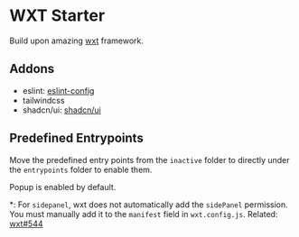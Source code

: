# WXT Starter

Build upon amazing [wxt](wxt.dev) framework.

## Addons

- eslint: [eslint-config](https://github.com/antfu/eslint-config)
- tailwindcss
- shadcn/ui: [shadcn/ui](https://ui.shadcn.com)

## Predefined Entrypoints

Move the predefined entry points from the `inactive` folder to directly under the `entrypoints` folder to enable them.

Popup is enabled by default.

*: For `sidepanel`, wxt does not automatically add the `sidePanel` permission. You must manually add it to the `manifest` field in `wxt.config.js`. Related: [wxt#544](https://github.com/wxt-dev/wxt/issues/544)
